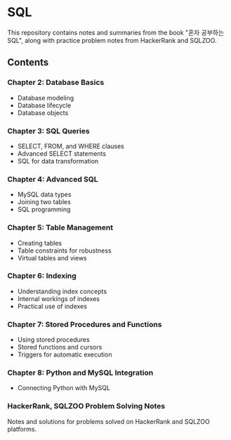 # SQL
This repository contains notes and summaries from the book "혼자 공부하는 SQL", along with practice problem notes from HackerRank and SQLZOO.

## Contents
### Chapter 2: Database Basics
- Database modeling
- Database lifecycle
- Database objects
### Chapter 3: SQL Queries
- SELECT, FROM, and WHERE clauses
- Advanced SELECT statements
- SQL for data transformation
### Chapter 4: Advanced SQL
- MySQL data types
- Joining two tables
- SQL programming
### Chapter 5: Table Management
- Creating tables
- Table constraints for robustness
- Virtual tables and views
### Chapter 6: Indexing
- Understanding index concepts
- Internal workings of indexes
- Practical use of indexes
### Chapter 7: Stored Procedures and Functions
- Using stored procedures
- Stored functions and cursors
- Triggers for automatic execution
### Chapter 8: Python and MySQL Integration
- Connecting Python with MySQL
### HackerRank, SQLZOO Problem Solving Notes
Notes and solutions for problems solved on HackerRank and SQLZOO platforms.
